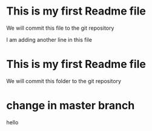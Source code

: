 # This is my first Readme file
We will commit this file to the git repository

I am adding another line in this file

# This is my first Readme file
We will commit this folder to the git repository 

# change in master branch
hello 